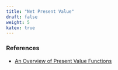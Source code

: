 ```yaml
---
title: "Net Present Value"
draft: false
weight: 5
katex: true
---
```


### References
- [An Overview of Present Value Functions](https://www.khanacademy.org/economics-finance-domain/macroeconomics/monetary-system-topic/macroeconomics-interest-rates-and-the-time-value-of-money/v/introduction-to-present-value#:~:text=Present%20value%20is%20the%20value,value%20of%20that%20%24110%20today.)